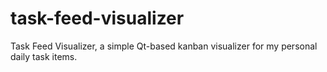 # task-feed-visualizer
Task Feed Visualizer, a simple Qt-based kanban visualizer for my personal daily task items.
